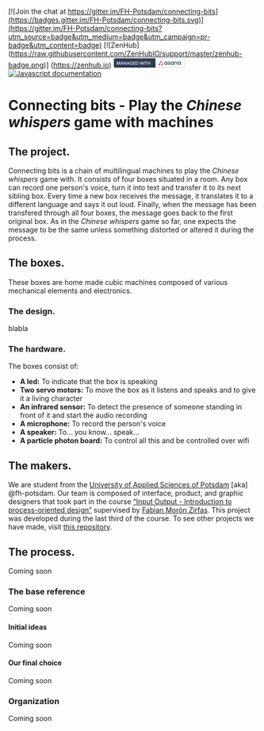 

[![Join the chat at https://gitter.im/FH-Potsdam/connecting-bits](https://badges.gitter.im/FH-Potsdam/connecting-bits.svg)](https://gitter.im/FH-Potsdam/connecting-bits?utm_source=badge&utm_medium=badge&utm_campaign=pr-badge&utm_content=badge) [![ZenHub] (https://raw.githubusercontent.com/ZenHubIO/support/master/zenhub-badge.png)] (https://zenhub.io) [![Managed with asana](https://raw.githubusercontent.com/FH-Potsdam/connecting-bits/master/documentation/asanabadge.jpg)](https://app.asana.com/-/share?s=80136391129690-GUJvZiI4OufoWMTDhjjkZauXYEhwvhpqUgnTvw22tMr-74348281972886)
[![Javascript documentation](http://fh-potsdam.github.io/connecting-bits/badge.svg)](http://fh-potsdam.github.io/connecting-bits/source.html)

# Connecting bits - Play the _Chinese whispers_ game with machines

## The project.
Connecting bits is a chain of multilingual machines to play the _Chinese whispers_ game with. It consists of four boxes situated in a room. Any box can record one person's voice, turn it into text and transfer it to its next sibling box. Every time a new box receives the message, it translates it to a different language and says it out loud. Finally, when the message has been transfered through all four boxes, the message goes back to the first original box. As in the _Chinese whispers_ game so far, one expects the message to be the same unless something distorted or altered it during the process.

## The boxes.
These boxes are home made cubic machines composed of various mechanical elements and electronics.

### The design.
blabla

### The hardware.
The boxes consist of:

- **A led:** To indicate that the box is speaking
- **Two servo motors:** To move the box as it listens and speaks and to give it a living character
- **An infrared sensor:** To detect the presence of someone standing in front of it and start the audio recording
- **A microphone:** To record the person's voice
- **A speaker:** To… you know… speak…
- **A particle photon board:** To control all this and be controlled over wifi

## The makers.
We are student from the [University of Applied Sciences of Potsdam](http://fh-potsdam.de) \[aka] @fh-potsdam. Our team is composed of interface, product, and graphic designers that took part in the course [“Input Output - Introduction to process-oriented design”]( https://fhp.incom.org/workspace/6176) supervised by [Fabian Morón Zirfas]( https://github.com/fabiantheblind). This project was developed during the last third of the course. To see other projects we have made, visit [this repository](https://interface.fh-potsdam.de/eingabe-ausgabe/2015-2016/).

## The process.
Coming soon

### The base reference
Coming soon

#### Initial ideas
Coming soon

#### Our final choice
Coming soon

### Organization
Coming soon
